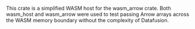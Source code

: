 This crate is a simplified WASM host for the wasm_arrow crate.
Both wasm_host and wasm_arrow were used to test passing Arrow arrays across the WASM memory boundary without the complexity of Datafusion.
